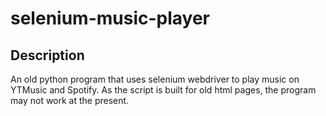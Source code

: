 # selenium-music-player
<h2>Description</h2>
An old python program that uses selenium webdriver to play music on YTMusic and Spotify. As the script is built for old html pages, the program may not work at the present.
